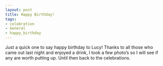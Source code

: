 ```yaml
---
layout: post
title: Happy Birthday!
tags:
- celebration
- General
- happy_birthday
---
```

Just a quick one to say happy birthday to Lucy!
Thanks to all those who came out last night and enjoyed a drink, I took a few photo’s so I will see if any are worth putting up. Until then back to the celebrations.
